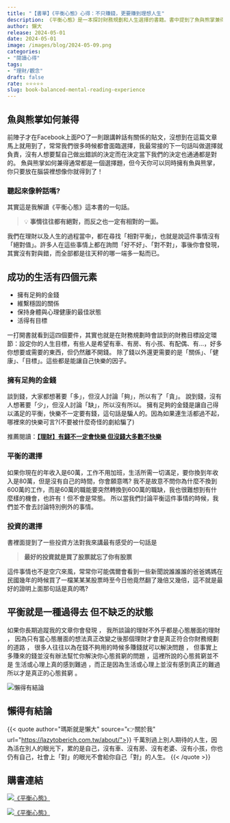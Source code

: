 ```yaml
---
title: "【書單】《平衡心態》心得：不只賺錢，更要賺到理想人生"
description: 《平衡心態》是一本探討財務規劃和人生選擇的書籍。書中提到了魚與熊掌兼得的概念，以及成功生活的四個元素：足夠的金錢、穩固的關係、健康的身心狀態和有目標的生活。書中也強調了金錢的重要性，並提倡平衡的選擇。最後，書中引用了一句名言，提醒人們不要活在別人的期望下，而是過自己想要的人生。
author: 懶大
release: 2024-05-01
date: 2024-05-01
image: /images/blog/2024-05-09.png
categories:
- "閱讀心得"
tags:
- "理財/觀念"
draft: false
rate: ⭐⭐⭐⭐⭐
slug: book-balanced-mental-reading-experience
---
```

## 魚與熊掌如何兼得
前陣子才在Facebook上面PO了一則跟講幹話有關係的貼文，沒想到在這篇文章馬上就用到了，常常我們很多時候都會面臨選擇，我最常接的下一句話叫做選擇就負責，沒有人想要幫自己做出錯誤的決定而在決定當下我們的決定也通通都是對的。
魚與熊掌如何兼得通常都是一個選擇題，但今天你可以同時擁有魚與熊掌，你只要放在腦袋裡想像你就得到了！
### 聽起來像幹話嗎?
其實這是我解讀《平衡心態》這本書的一句話。
>💡 **事情往往都有絕對，而反之也一定有相對的一面。**
> 
我們在理財以及人生的過程當中，都在尋找「相對平衡」，也就是說這件事情沒有「絕對值」。許多人在這些事情上都在詢問「好不好」、「對不對」，事後你會發現，其實沒有對與錯，而全部都是往天秤的哪一端多一點而已。
## 成功的生活有四個元素
- 擁有足夠的金錢
- 維繫穩固的關係
- 保持身體與心理健康的最佳狀態
- 活得有目標

一打開書就看到這四個要件，其實也就是在財務規劃時會談到的財務目標設定環節：設定你的人生目標，有些人是希望有車、有房、有小孩、有配偶、有…，好多你想要或需要的東西，但仍然離不開錢。
除了錢以外還更需要的是「關係」、「健康」、「目標」。這些都是能讓自己快樂的因子。
### 擁有足夠的金錢
談到錢，大家都想著要「多」，但沒人討論「夠」，所以有了「貪」。
說到錢，沒有人想著要「少」，但沒人討論「缺」，所以沒有所以。
擁有足夠的金錢是讓自己得以滿足的平衡，快樂不一定要有錢，這句話是騙人的。因為如果連生活都過不起，哪裡來的快樂可言?(不要被什麼奇怪的劇給騙了)

推薦閱讀：**[【理財】有錢不一定會快樂 但沒錢大多數不快樂](https://lazytoberich.com.tw/blog/financial-regulations-being-wealthy-does-not-necessarily-guarantee-happiness-but-lacking-money-often-leads-to-unhappiness/)**
### 平衡的選擇
如果你現在的年收入是60萬，工作不用加班，生活所需一切滿足，要你換到年收入是80萬，但是沒有自己的時間，你會願意嗎?
我不是故意不問你為什麼不換到600萬的工作，而是60萬的職能要突然轉換到600萬的職缺，我也很難想到有什麼樣的機會，也許有！但不會是常態。
所以當我們討論平衡這件事情的時候，我們並不會去討論特別例外的事情。
### 投資的選擇
書裡面提到了一些投資方法對我來講最有感受的一句話是
>**最好的投資就是買了股票就忘了你有股票**
>
這件事情也不是空穴來風，常常你可能偶爾會看到一些新聞說誰誰誰的爸爸媽媽在民國幾年的時候買了一檔某某某股票時至今日他竟然翻了幾倍又幾倍，這不就是最好的證明上面那句話是真的嗎?
## 平衡就是一種過得去 但不缺乏的狀態
如果你長期追蹤我的文章你會發現 ， 我所談論的理財不外乎都是心態層面的理財 ， 因為只有當心態層面的想法真正改變之後那個理財才會是真正符合你財務規劃的道路 ， 很多人往往以為在錢不夠用的時候多賺錢就可以解決問題 ， 但事實上多賺來的錢並沒有辦法幫忙你解決你心態貧窮的問題 ，這裡所說的心態貧窮並不是 生活或心理上真的感到難過 ，而正是因為生活或心理上並沒有感到真正的難過 所以才是真正的心態貧窮 。

![懶得有結論](/images/blog/lazytobeconclude.svg)
## 懶得有結論

{{< quote author="瑪斯就是懶大" source="👉關於我" url="https://lazytoberich.com.tw/about/">}}
千萬別過上別人期待的人生，因為活在別人的眼光下，累的是自己，沒有車、沒有房、沒有老婆、沒有小孩，你也仍有自己，社會上「對」的眼光不會給你自己「對」的人生。
{{< /quote >}}

## 購書連結

[![《平衡心態》](/images/blog/books.png)
](https://www.books.com.tw/exep/assp.php/shamangels/products/0010950295?utm_source=shamangels&utm_medium=ap-books&utm_content=recommend&utm_campaign=ap-202407)

[![《平衡心態》](/images/blog/momobooks.png)
](https://www.momoshop.com.tw/goods/GoodsDetail.jsp?i_code=11062008&Area=search&mdiv=403&oid=0_1&cid=index&kw=%E5%B9%B3%E8%A1%A1%E5%BF%83%E6%85%8B&memid=6000021729&cid=apuad&oid=1&osm=league)
